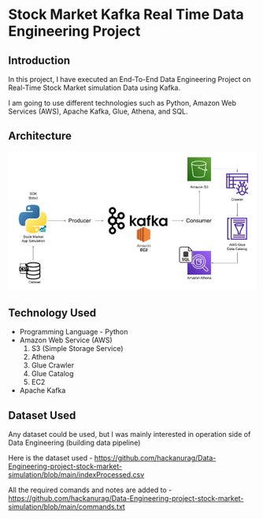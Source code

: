 # Stock Market Kafka Real Time Data Engineering Project

## Introduction 
In this project, I have executed an End-To-End Data Engineering Project on Real-Time Stock Market simulation Data using Kafka.

I am going to use different technologies such as Python, Amazon Web Services (AWS), Apache Kafka, Glue, Athena, and SQL.

## Architecture 
<img src="Architecture.jpg">

## Technology Used
- Programming Language - Python
- Amazon Web Service (AWS)
    1. S3 (Simple Storage Service)
    2. Athena
    3. Glue Crawler
    4. Glue Catalog
    5. EC2
- Apache Kafka


## Dataset Used
Any dataset could be used, but I was mainly interested in operation side of Data Engineering (building data pipeline) 

Here is the dataset used - https://github.com/hackanurag/Data-Engineering-project-stock-market-simulation/blob/main/indexProcessed.csv

All the required comands and notes are added to - https://github.com/hackanurag/Data-Engineering-project-stock-market-simulation/blob/main/commands.txt